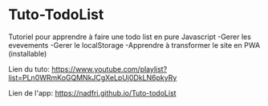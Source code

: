 # Tuto-TodoList
Tutoriel pour apprendre à faire une todo list en pure Javascript
-Gerer les evevements
-Gerer le localStorage
-Apprendre à transformer le site en PWA (installable)

Lien du tuto: https://www.youtube.com/playlist?list=PLn0WRmKoGQMNkJCgXeLpUj0DkLN6pkyRy

Lien de l'app: https://nadfri.github.io/Tuto-todoList

